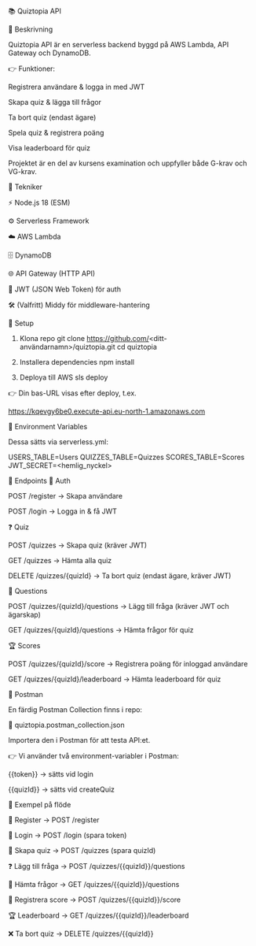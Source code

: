 📚 Quiztopia API

🔹 Beskrivning

Quiztopia API är en serverless backend byggd på AWS Lambda, API Gateway och DynamoDB.

👉 Funktioner:

Registrera användare & logga in med JWT

Skapa quiz & lägga till frågor

Ta bort quiz (endast ägare)

Spela quiz & registrera poäng

Visa leaderboard för quiz

Projektet är en del av kursens examination och uppfyller både G-krav och VG-krav.

🔹 Tekniker

⚡ Node.js 18 (ESM)

⚙️ Serverless Framework

☁️ AWS Lambda

🗄️ DynamoDB

🌐 API Gateway (HTTP API)

🔑 JWT (JSON Web Token) för auth

🛠️ (Valfritt) Middy för middleware-hantering

🔹 Setup
1. Klona repo
git clone https://github.com/<ditt-användarnamn>/quiztopia.git
cd quiztopia

2. Installera dependencies
npm install

3. Deploya till AWS
sls deploy


👉 Din bas-URL visas efter deploy, t.ex.

https://kqevgy6be0.execute-api.eu-north-1.amazonaws.com

🔹 Environment Variables

Dessa sätts via serverless.yml:

USERS_TABLE=Users
QUIZZES_TABLE=Quizzes
SCORES_TABLE=Scores
JWT_SECRET=<hemlig_nyckel>

🔹 Endpoints
🧑 Auth

POST /register → Skapa användare

POST /login → Logga in & få JWT

❓ Quiz

POST /quizzes → Skapa quiz (kräver JWT)

GET /quizzes → Hämta alla quiz

DELETE /quizzes/{quizId} → Ta bort quiz (endast ägare, kräver JWT)

📝 Questions

POST /quizzes/{quizId}/questions → Lägg till fråga (kräver JWT och ägarskap)

GET /quizzes/{quizId}/questions → Hämta frågor för quiz

🏆 Scores

POST /quizzes/{quizId}/score → Registrera poäng för inloggad användare

GET /quizzes/{quizId}/leaderboard → Hämta leaderboard för quiz

🔹 Postman

En färdig Postman Collection finns i repo:

📂 quiztopia.postman_collection.json

Importera den i Postman för att testa API:et.

👉 Vi använder två environment-variabler i Postman:

{{token}} → sätts vid login

{{quizId}} → sätts vid createQuiz

🔹 Exempel på flöde

📝 Register → POST /register

🔑 Login → POST /login (spara token)

📘 Skapa quiz → POST /quizzes (spara quizId)

❓ Lägg till fråga → POST /quizzes/{{quizId}}/questions

📖 Hämta frågor → GET /quizzes/{{quizId}}/questions

🏅 Registrera score → POST /quizzes/{{quizId}}/score

🏆 Leaderboard → GET /quizzes/{{quizId}}/leaderboard

❌ Ta bort quiz → DELETE /quizzes/{{quizId}}
